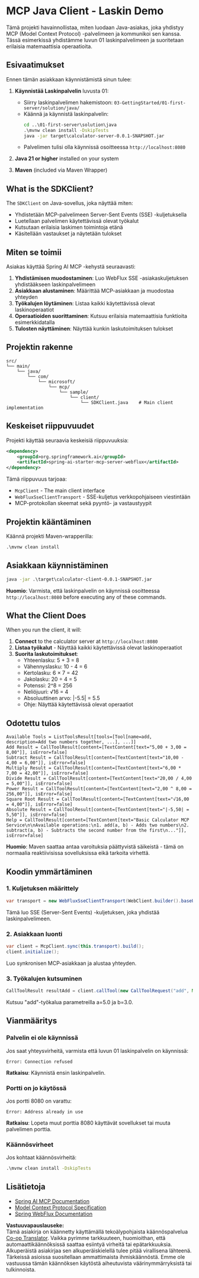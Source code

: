 <!--
CO_OP_TRANSLATOR_METADATA:
{
  "original_hash": "7074b9f4c8cd147c1c10f569d8508c82",
  "translation_date": "2025-06-11T13:12:43+00:00",
  "source_file": "03-GettingStarted/02-client/solution/java/README.md",
  "language_code": "fi"
}
-->
# MCP Java Client - Laskin Demo

Tämä projekti havainnollistaa, miten luodaan Java-asiakas, joka yhdistyy MCP (Model Context Protocol) -palvelimeen ja kommunikoi sen kanssa. Tässä esimerkissä yhdistämme luvun 01 laskinpalvelimeen ja suoritetaan erilaisia matemaattisia operaatioita.

## Esivaatimukset

Ennen tämän asiakkaan käynnistämistä sinun tulee:

1. **Käynnistää Laskinpalvelin** luvusta 01:
   - Siirry laskinpalvelimen hakemistoon: `03-GettingStarted/01-first-server/solution/java/`
   - Käännä ja käynnistä laskinpalvelin:
     ```cmd
     cd ..\01-first-server\solution\java
     .\mvnw clean install -DskipTests
     java -jar target\calculator-server-0.0.1-SNAPSHOT.jar
     ```
   - Palvelimen tulisi olla käynnissä osoitteessa `http://localhost:8080`

2. **Java 21 or higher** installed on your system
3. **Maven** (included via Maven Wrapper)

## What is the SDKClient?

The `SDKClient` on Java-sovellus, joka näyttää miten:
- Yhdistetään MCP-palvelimeen Server-Sent Events (SSE) -kuljetuksella
- Luetellaan palvelimen käytettävissä olevat työkalut
- Kutsutaan erilaisia laskimen toimintoja etänä
- Käsitellään vastaukset ja näytetään tulokset

## Miten se toimii

Asiakas käyttää Spring AI MCP -kehystä seuraavasti:

1. **Yhdistämisen muodostaminen**: Luo WebFlux SSE -asiakaskuljetuksen yhdistääkseen laskinpalvelimeen
2. **Asiakkaan alustaminen**: Määrittää MCP-asiakkaan ja muodostaa yhteyden
3. **Työkalujen löytäminen**: Listaa kaikki käytettävissä olevat laskinoperaatiot
4. **Operaatioiden suorittaminen**: Kutsuu erilaisia matemaattisia funktioita esimerkkidatalla
5. **Tulosten näyttäminen**: Näyttää kunkin laskutoimituksen tulokset

## Projektin rakenne

```
src/
└── main/
    └── java/
        └── com/
            └── microsoft/
                └── mcp/
                    └── sample/
                        └── client/
                            └── SDKClient.java    # Main client implementation
```

## Keskeiset riippuvuudet

Projekti käyttää seuraavia keskeisiä riippuvuuksia:

```xml
<dependency>
    <groupId>org.springframework.ai</groupId>
    <artifactId>spring-ai-starter-mcp-server-webflux</artifactId>
</dependency>
```

Tämä riippuvuus tarjoaa:
- `McpClient` - The main client interface
- `WebFluxSseClientTransport` - SSE-kuljetus verkkopohjaiseen viestintään
- MCP-protokollan skeemat sekä pyyntö- ja vastaustyypit

## Projektin kääntäminen

Käännä projekti Maven-wrapperilla:

```cmd
.\mvnw clean install
```

## Asiakkaan käynnistäminen

```cmd
java -jar .\target\calculator-client-0.0.1-SNAPSHOT.jar
```

**Huomio**: Varmista, että laskinpalvelin on käynnissä osoitteessa `http://localhost:8080` before executing any of these commands.

## What the Client Does

When you run the client, it will:

1. **Connect** to the calculator server at `http://localhost:8080`
2. **Listaa työkalut** - Näyttää kaikki käytettävissä olevat laskinoperaatiot
3. **Suorita laskutoimitukset**:
   - Yhteenlasku: 5 + 3 = 8
   - Vähennyslasku: 10 - 4 = 6
   - Kertolasku: 6 × 7 = 42
   - Jakolasku: 20 ÷ 4 = 5
   - Potenssi: 2^8 = 256
   - Neliöjuuri: √16 = 4
   - Absoluuttinen arvo: |-5.5| = 5.5
   - Ohje: Näyttää käytettävissä olevat operaatiot

## Odotettu tulos

```
Available Tools = ListToolsResult[tools=[Tool[name=add, description=Add two numbers together, ...], ...]]
Add Result = CallToolResult[content=[TextContent[text="5,00 + 3,00 = 8,00"]], isError=false]
Subtract Result = CallToolResult[content=[TextContent[text="10,00 - 4,00 = 6,00"]], isError=false]
Multiply Result = CallToolResult[content=[TextContent[text="6,00 * 7,00 = 42,00"]], isError=false]
Divide Result = CallToolResult[content=[TextContent[text="20,00 / 4,00 = 5,00"]], isError=false]
Power Result = CallToolResult[content=[TextContent[text="2,00 ^ 8,00 = 256,00"]], isError=false]
Square Root Result = CallToolResult[content=[TextContent[text="√16,00 = 4,00"]], isError=false]
Absolute Result = CallToolResult[content=[TextContent[text="|-5,50| = 5,50"]], isError=false]
Help = CallToolResult[content=[TextContent[text="Basic Calculator MCP Service\n\nAvailable operations:\n1. add(a, b) - Adds two numbers\n2. subtract(a, b) - Subtracts the second number from the first\n..."]], isError=false]
```

**Huomio**: Maven saattaa antaa varoituksia päättyvistä säikeistä - tämä on normaalia reaktiivisissa sovelluksissa eikä tarkoita virhettä.

## Koodin ymmärtäminen

### 1. Kuljetuksen määrittely
```java
var transport = new WebFluxSseClientTransport(WebClient.builder().baseUrl("http://localhost:8080"));
```
Tämä luo SSE (Server-Sent Events) -kuljetuksen, joka yhdistää laskinpalvelimeen.

### 2. Asiakkaan luonti
```java
var client = McpClient.sync(this.transport).build();
client.initialize();
```
Luo synkronisen MCP-asiakkaan ja alustaa yhteyden.

### 3. Työkalujen kutsuminen
```java
CallToolResult resultAdd = client.callTool(new CallToolRequest("add", Map.of("a", 5.0, "b", 3.0)));
```
Kutsuu "add"-työkalua parametreilla a=5.0 ja b=3.0.

## Vianmääritys

### Palvelin ei ole käynnissä
Jos saat yhteysvirheitä, varmista että luvun 01 laskinpalvelin on käynnissä:
```
Error: Connection refused
```
**Ratkaisu**: Käynnistä ensin laskinpalvelin.

### Portti on jo käytössä
Jos portti 8080 on varattu:
```
Error: Address already in use
```
**Ratkaisu**: Lopeta muut porttia 8080 käyttävät sovellukset tai muuta palvelimen porttia.

### Käännösvirheet
Jos kohtaat käännösvirheitä:
```cmd
.\mvnw clean install -DskipTests
```

## Lisätietoja

- [Spring AI MCP Documentation](https://docs.spring.io/spring-ai/reference/api/mcp/)
- [Model Context Protocol Specification](https://modelcontextprotocol.io/)
- [Spring WebFlux Documentation](https://docs.spring.io/spring-framework/docs/current/reference/html/web-reactive.html)

**Vastuuvapauslauseke:**  
Tämä asiakirja on käännetty käyttämällä tekoälypohjaista käännöspalvelua [Co-op Translator](https://github.com/Azure/co-op-translator). Vaikka pyrimme tarkkuuteen, huomioithan, että automaattikäännöksissä saattaa esiintyä virheitä tai epätarkkuuksia. Alkuperäistä asiakirjaa sen alkuperäiskielellä tulee pitää virallisena lähteenä. Tärkeissä asioissa suositellaan ammattimaista ihmiskäännöstä. Emme ole vastuussa tämän käännöksen käytöstä aiheutuvista väärinymmärryksistä tai tulkinnoista.